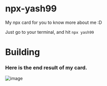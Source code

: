# npx-yash99
My npx card for you to know more about me :D

Just go to your terminal, and hit `npx yash99`


# Building 


### Here is the end result of my card.

![image](https://cdn.discordapp.com/attachments/756111667150061668/800987089104666664/unknown.png)

